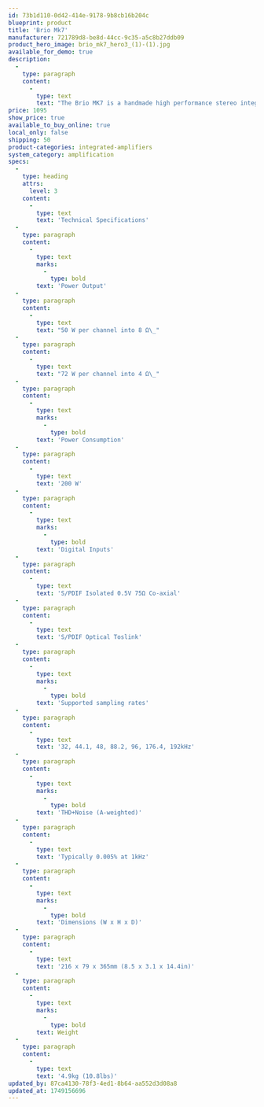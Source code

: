 ```yaml
---
id: 73b1d110-0d42-414e-9178-9b8cb16b204c
blueprint: product
title: 'Brio Mk7'
manufacturer: 721789d8-be8d-44cc-9c35-a5c8b27ddb09
product_hero_image: brio_mk7_hero3_(1)-(1).jpg
available_for_demo: true
description:
  -
    type: paragraph
    content:
      -
        type: text
        text: "The Brio MK7 is a handmade high performance stereo integrated amplifier. The MK7 version of our bestselling amplifier is the most advanced and feature packed Brio ever released. Our team of engineers have completely re-laid the Brio circuit, optimising it for performance and reducing distortion. Housed in a compact, custom half width aluminium case, the Brio MK7 delivers an impressive 50 W per channel into 8Ω and 72 W per channel into 4Ω, which provides ample power to drive the most challenging loudspeakers. The Brio MK7 now includes a Rega designed, on board DAC with two digital\_inputs for greater flexibility with a range of other components. A new mini system remote (compatible with future products) is supplied to operate the standby function, allowing the unit to be powered on and off via the remote handset."
price: 1095
show_price: true
available_to_buy_online: true
local_only: false
shipping: 50
product-categories: integrated-amplifiers
system_category: amplification
specs:
  -
    type: heading
    attrs:
      level: 3
    content:
      -
        type: text
        text: 'Technical Specifications'
  -
    type: paragraph
    content:
      -
        type: text
        marks:
          -
            type: bold
        text: 'Power Output'
  -
    type: paragraph
    content:
      -
        type: text
        text: "50 W per channel into 8 Ω\_"
  -
    type: paragraph
    content:
      -
        type: text
        text: "72 W per channel into 4 Ω\_"
  -
    type: paragraph
    content:
      -
        type: text
        marks:
          -
            type: bold
        text: 'Power Consumption'
  -
    type: paragraph
    content:
      -
        type: text
        text: '​200 W'
  -
    type: paragraph
    content:
      -
        type: text
        marks:
          -
            type: bold
        text: 'Digital Inputs'
  -
    type: paragraph
    content:
      -
        type: text
        text: 'S/PDIF Isolated 0.5V 75Ω Co-axial'
  -
    type: paragraph
    content:
      -
        type: text
        text: 'S/PDIF Optical Toslink'
  -
    type: paragraph
    content:
      -
        type: text
        marks:
          -
            type: bold
        text: 'Supported sampling rates'
  -
    type: paragraph
    content:
      -
        type: text
        text: '32, 44.1, 48, 88.2, 96, 176.4, 192kHz'
  -
    type: paragraph
    content:
      -
        type: text
        marks:
          -
            type: bold
        text: 'THD+Noise (A-weighted)'
  -
    type: paragraph
    content:
      -
        type: text
        text: 'Typically 0.005% at 1kHz'
  -
    type: paragraph
    content:
      -
        type: text
        marks:
          -
            type: bold
        text: 'Dimensions (W x H x D)'
  -
    type: paragraph
    content:
      -
        type: text
        text: '216 x 79 x 365mm (8.5 x 3.1 x 14.4in)'
  -
    type: paragraph
    content:
      -
        type: text
        marks:
          -
            type: bold
        text: Weight
  -
    type: paragraph
    content:
      -
        type: text
        text: '4.9kg (10.8lbs)'
updated_by: 87ca4130-78f3-4ed1-8b64-aa552d3d08a8
updated_at: 1749156696
---
```

